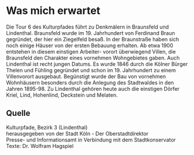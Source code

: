 Was mich erwartet
=================

Die Tour 6 des Kulturpfades führt zu Denkmälern in Braunsfeld und Lindenthal. Braunsfeld
wurde im 19. Jahrhundert von Ferdinand Braun gegründet, der hier ein Ziegelfeld besaß. In der Braunstraße
haben sich noch einige Häuser von der ersten Bebauung erhalten. Ab etwa 1900 entstehen in diesem
einstigen Arbeiter- vorort überwiegend Villen, die Braunsfeld den Charakter eines vornehmen Wohngebietes
gaben. Auch Lindenthal ist recht jungen Datums. Es wurde 1846 durch die Kölner Bürger Thelen und
Fühling gegründet und schon im 19. Jahrhundert zu einem Villenvorort ausgebaut. Begünstigt wurde der
Bau von vornehmen Wohnhäusern besonders durch die Anlegung des Stadtwaldes in den Jahren 1895-98.
Zu Lindenthal gehören heute auch die einstigen Dörfer Kriel, Lind, Hohenlind, Deckstein und Melaten.

Quelle
------

Kulturpfade, Bezirk 3 (Lindenthal)  
herausgegeben von der Stadt Köln - Der Oberstadtdirektor  
Presse- und Informationsamt in Verbindung mit dem Stadtkonservator  
Texte: Dr. Wolfram Hagspiel
